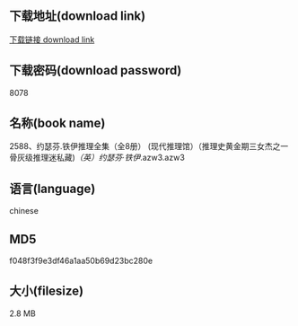 ## 下载地址(download link)
[下载链接 download link](https://voluble-croquembouche-d321dc.netlify.app/?s=2588%E3%80%81%E7%BA%A6%E7%91%9F%E8%8A%AC.%E9%93%81%E4%BC%8A%E6%8E%A8%E7%90%86%E5%85%A8%E9%9B%86%EF%BC%88%E5%85%A88%E5%86%8C%EF%BC%89+%28%E7%8E%B0%E4%BB%A3%E6%8E%A8%E7%90%86%E9%A6%86%EF%BC%89%EF%BC%88%E6%8E%A8%E7%90%86%E5%8F%B2%E9%BB%84%E9%87%91%E6%9C%9F%E4%B8%89%E5%A5%B3%E6%9D%B0%E4%B9%8B%E4%B8%80+%E9%AA%A8%E7%81%B0%E7%BA%A7%E6%8E%A8%E7%90%86%E8%BF%B7%E7%A7%81%E8%97%8F%29_%EF%BC%88%E8%8B%B1%EF%BC%89%E7%BA%A6%E7%91%9F%E8%8A%AC%C2%B7%E9%93%81%E4%BC%8A_.azw3)

## 下载密码(download password)
8078

## 名称(book name)
2588、约瑟芬.铁伊推理全集（全8册） (现代推理馆）（推理史黄金期三女杰之一 骨灰级推理迷私藏)_（英）约瑟芬·铁伊_.azw3.azw3

## 语言(language)
chinese

## MD5
f048f3f9e3df46a1aa50b69d23bc280e

## 大小(filesize)
2.8 MB
